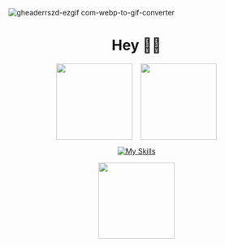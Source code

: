 ![gheaderrszd-ezgif com-webp-to-gif-converter](https://github.com/user-attachments/assets/5d9af1b2-1b55-4b75-a8ae-ddf16913d443)

<h1 align="center">Hey 👋🏻</h1>

<div align="center" style="display: flex; justify-content: center; gap: 1rem; margin-top: 1rem;">
  <img height="150" src="https://github-readme-stats.vercel.app/api?username=rafaqfv&theme=gotham&show_icons=true&hide_border=true&count_private=true" />
  <img height="150" src="https://github-readme-stats.vercel.app/api/top-langs/?username=rafaqfv&theme=gotham&show_icons=true&hide_border=true&layout=compact" />
</div>

<div align="center">
  
[![My Skills](https://skillicons.dev/icons?i=androidstudio,java,js,html,css)](https://skillicons.dev)

</div>

<div align="center">
  <a href="https://instagram.com/rafaqfv" target="_blank">
    <img src="https://img.shields.io/badge/-Instagram-%23E4405F?style=for-the-badge&logo=instagram&logoColor=white" width="150">
  </a>
</div>

